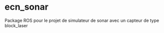 ecn_sonar
=========

Package ROS pour le projet de simulateur de sonar avec un capteur de type block_laser
